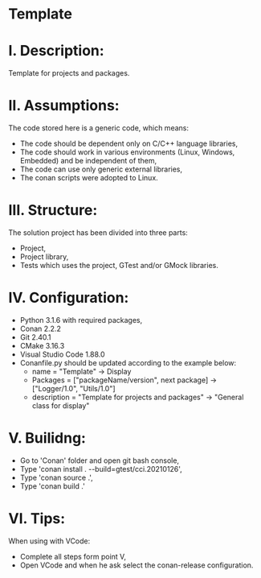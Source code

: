# Template

# I. Description:
Template for projects and packages.

# II. Assumptions:
The code stored here is a generic code, which means:
- The code should be dependent only on C/C++ language libraries,
- The code should work in various environments (Linux, Windows, Embedded) and be independent of them,
- The code can use only generic external libraries,
- The conan scripts were adopted to Linux.

# III. Structure:
The solution project has been divided into three parts:
- Project,
- Project library,
- Tests which uses the project, GTest and/or GMock libraries.

# IV. Configuration:
- Python 3.1.6 with required packages,
- Conan 2.2.2
- Git 2.40.1
- CMake 3.16.3
- Visual Studio Code 1.88.0
- Conanfile.py should be updated according to the example below:
  - name        = "Template"                            -> Display
  - Packages    = ["packageName/version", next package] -> ["Logger/1.0", "Utils/1.0"]
  - description = "Template for projects and packages"  -> "General class for display"

# V. Builidng:
- Go to 'Conan' folder and open git bash console,
- Type 'conan install . --build=gtest/cci.20210126',
- Type 'conan source .',
- Type 'conan build .'

# VI. Tips:
When using with VCode:
- Complete all steps form point V,
- Open VCode and when he ask select the conan-release configuration.